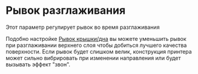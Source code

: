 Рывок разглаживания
====
Этот параметр регулирует рывок во время разглаживания

Подобно настройке [Рывок крышки/дна](../speed/jerk_topbottom.md) вы можете уменьшить рывок при разглаживании верхнего слоя чтобы добиться лучшего качества поверхности. Если рывок будет слишком велик, конструкция принтера может сильно вибрировать при изменении направления или будет вызывать эффект "звон".